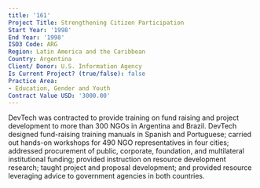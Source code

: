 ```yaml
---
title: '161'
Project Title: Strengthening Citizen Participation
Start Year: '1998'
End Year: '1998'
ISO3 Code: ARG
Region: Latin America and the Caribbean
Country: Argentina
Client/ Donor: U.S. Information Agency
Is Current Project? (true/false): false
Practice Area:
- Education, Gender and Youth
Contract Value USD: '3000.00'
---
```


DevTech was contracted to provide training on fund raising and project development to more than 300 NGOs in Argentina and Brazil. DevTech designed fund-raising training manuals in Spanish and Portuguese; carried out hands-on workshops for 490 NGO representatives in four cities; addressed procurement of public, corporate, foundation, and multilateral institutional funding; provided instruction on resource development research; taught project and proposal development; and provided resource leveraging advice to government agencies in both countries.